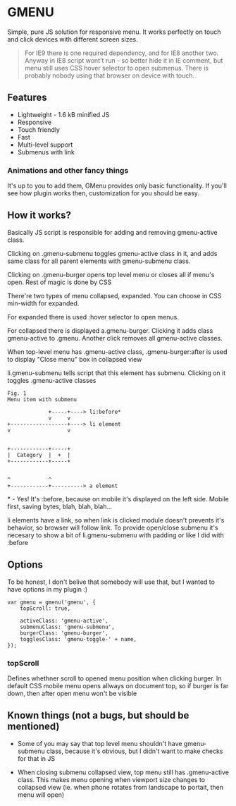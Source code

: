 # GMENU #

Simple, pure JS solution for responsive menu.
It works perfectly on touch and click devices with different screen sizes.

> For IE9 there is one required dependency, and for IE8 another two. Anyway in IE8 script wont't run - so better hide it in IE comment, but menu still uses CSS hover selector to open submenus. There is probably nobody using that browser on device with touch.

## Features ##
* Lightweight - 1.6 kB minified JS
* Responsive
* Touch friendly
* Fast
* Multi-level support
* Submenus with link

### Animations and other fancy things ###


It's up to you to add them, GMenu provides only basic functionality. If you'll see how plugin works then, customization for you should be easy.

## How it works? ##

Basically JS script is responsible for adding and removing gmenu-active class.

Clicking on .gmenu-submenu toggles gmenu-active class in it, and adds same class for all parent elements with gmenu-submenu class.

Clicking on .gmenu-burger opens top level menu or closes all if menu's open.
Rest of magic is done by CSS

There're two types of menu collapsed, expanded. You can choose in CSS min-width for expanded.

For expanded there is used :hover selector to open menus.

For collapsed there is displayed a.gmenu-burger. Clicking it adds class gmenu-active to .gmenu. Another click removes all gmenu-active classes.

When top-level menu has .gmenu-active class, .gmenu-burger:after is used to display "Close menu" box in collapsed view

li.gmenu-submenu tells script that this element has submenu. Clicking on it toggles .gmenu-active classes

	Fig. 1
	Menu item with submenu

	             +-----+----> li:before*
	             v     v
	+------------------+----> li element
	v                  v


	+------------+-----+
	|  Category  |  +  |   
	+------------+-----+


	^            ^
	+------------+----------> a element


\* - Yes! It's :before, because on mobile it's displayed on the left side. Mobile first, saving bytes, blah, blah, blah...

li elements have a link, so when link is clicked module doesn't prevents it's behavior, so browser will follow link. To provide open/close submenu it's necesary to show a bit of li.gmenu-submenu with padding or like I did with :before

## Options ##

To be honest, I don't belive that somebody will use that, but I wanted to have options in my plugin :)

	var gmenu = gmenu('gmenu', {
		topScroll: true,

		activeClass: 'gmenu-active',
		submenuClass: 'gmenu-submenu',
		burgerClass: 'gmenu-burger',
		togglesClass: 'gmenu-toggle-' + name,
	});

### topScroll ###

Defines whethner scroll to opened menu position when clicking burger. In default CSS mobile menu opens allways on document top, so if burger is far down, then after open menu won't be visible

## Known things (not a bugs, but should be mentioned) ##

*	Some of you may say that top level menu shouldn't have gmenu-submenu class, because it's obvious, but I didn't want to make checks for that in JS

*	When closing submenu collapsed view, top menu still has .gmenu-active class. This makes menu opening when viewport size changes to collapsed view (ie. when phone rotates from landscape to portait, then menu will open)
